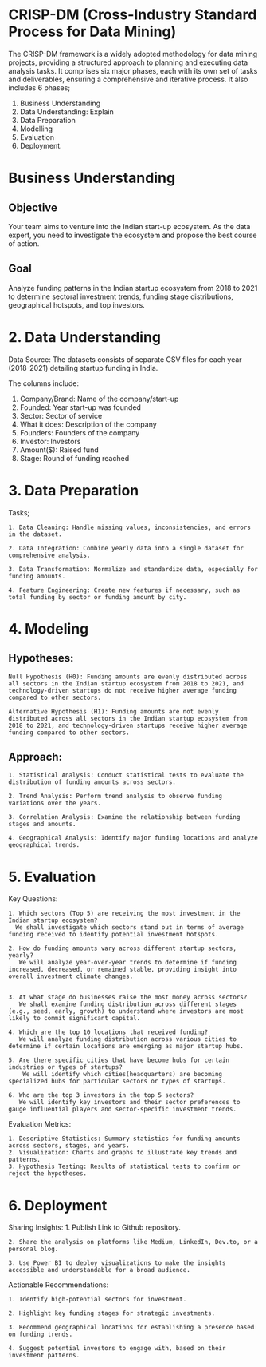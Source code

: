 # CRISP-DM (Cross-Industry Standard Process for Data Mining)

The CRISP-DM framework is a widely adopted methodology for data mining projects, providing a structured approach to planning and executing data analysis tasks. It comprises six major phases, each with its own set of tasks and deliverables, ensuring a comprehensive and iterative process.
It also includes 6 phases;
1. Business Understanding
2. Data Understanding: Explain
3. Data Preparation 
4. Modelling
5. Evaluation
6. Deployment.

# Business Understanding

## Objective

Your team aims to venture into the Indian start-up ecosystem. As the data expert, you need to investigate the ecosystem and propose the best course of action.

## Goal

Analyze funding patterns in the Indian startup ecosystem from 2018 to 2021 to determine sectoral investment trends, funding stage distributions, geographical hotspots, and top investors.

# 2. Data Understanding

Data Source: The datasets consists of separate CSV files for each year (2018-2021) detailing startup funding in India. 

The columns include:

1. Company/Brand: Name of the company/start-up
2. Founded: Year start-up was founded
3. Sector: Sector of service
4. What it does: Description of the company
5. Founders: Founders of the company
6. Investor: Investors
7. Amount($): Raised fund
8. Stage: Round of funding reached


# 3. Data Preparation
Tasks;

    1. Data Cleaning: Handle missing values, inconsistencies, and errors in the dataset.

    2. Data Integration: Combine yearly data into a single dataset for comprehensive analysis.

    3. Data Transformation: Normalize and standardize data, especially for funding amounts.

    4. Feature Engineering: Create new features if necessary, such as total funding by sector or funding amount by city.


# 4. Modeling
 
 ## Hypotheses:

    Null Hypothesis (H0): Funding amounts are evenly distributed across all sectors in the Indian startup ecosystem from 2018 to 2021, and technology-driven startups do not receive higher average funding compared to other sectors.

    Alternative Hypothesis (H1): Funding amounts are not evenly distributed across all sectors in the Indian startup ecosystem from 2018 to 2021, and technology-driven startups receive higher average funding compared to other sectors.

## Approach:

    1. Statistical Analysis: Conduct statistical tests to evaluate the distribution of funding amounts across sectors.

    2. Trend Analysis: Perform trend analysis to observe funding variations over the years.

    3. Correlation Analysis: Examine the relationship between funding stages and amounts.

    4. Geographical Analysis: Identify major funding locations and analyze geographical trends.


# 5. Evaluation

Key Questions:

    1. Which sectors (Top 5) are receiving the most investment in the Indian startup ecosystem?
      We shall investigate which sectors stand out in terms of average funding received to identify potential investment hotspots.

    2. How do funding amounts vary across different startup sectors, yearly?
       We will analyze year-over-year trends to determine if funding increased, decreased, or remained stable, providing insight into overall investment climate changes.


    3. At what stage do businesses raise the most money across sectors?
       We shall examine funding distribution across different stages (e.g., seed, early, growth) to understand where investors are most likely to commit significant capital.

    4. Which are the top 10 locations that received funding?
       We will analyze funding distribution across various cities to determine if certain locations are emerging as major startup hubs.

    5. Are there specific cities that have become hubs for certain industries or types of startups?
        We will identify which cities(headquarters) are becoming specialized hubs for particular sectors or types of startups.

    6. Who are the top 3 investors in the top 5 sectors?
       We will identify key investors and their sector preferences to gauge influential players and sector-specific investment trends.

Evaluation Metrics:

    1. Descriptive Statistics: Summary statistics for funding amounts across sectors, stages, and years.
    2. Visualization: Charts and graphs to illustrate key trends and patterns.
    3. Hypothesis Testing: Results of statistical tests to confirm or reject the hypotheses.


# 6. Deployment

Sharing Insights:
    1. Publish Link to Github repository.

    2. Share the analysis on platforms like Medium, LinkedIn, Dev.to, or a personal blog.

    3. Use Power BI to deploy visualizations to make the insights accessible and understandable for a broad audience.

Actionable Recommendations:

    1. Identify high-potential sectors for investment.

    2. Highlight key funding stages for strategic investments.

    3. Recommend geographical locations for establishing a presence based on funding trends.

    4. Suggest potential investors to engage with, based on their investment patterns.

